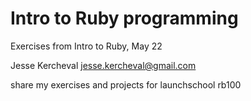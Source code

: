 # Intro to Ruby programming
Exercises from Intro to Ruby, May 22

Jesse Kercheval
jesse.kercheval@gmail.com

share my exercises and projects for launchschool rb100
